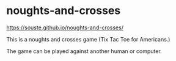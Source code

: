 # noughts-and-crosses

https://souste.github.io/noughts-and-crosses/

This is a noughts and crosses game (Tix Tac Toe for Americans.)

The game can be played against another human or computer.
